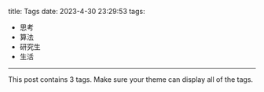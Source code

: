 title: Tags
date: 2023-4-30 23:29:53
tags:
- 思考
- 算法
- 研究生
- 生活
---

This post contains 3 tags. Make sure your theme can display all of the tags.